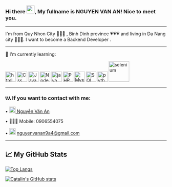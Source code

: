 ### Hi there <img src="https://raw.githubusercontent.com/MartinHeinz/MartinHeinz/master/wave.gif" width="25px">, My fullname is NGUYEN VAN AN! Nice to meet you.

---
I'm from Quy Nhon City 🌊🌊🌊 , Binh Dinh province 💗💗💗 and living in Da Nang city 🐉🐉🐉. I want to become a Backend Developer .

---

📖 I'm currently learning:

<img src = "https://cdn.worldvectorlogo.com/logos/html-1.svg" alt="html5" width="32" height="32"/>   <img src="https://cdn.worldvectorlogo.com/logos/css-3.svg" alt="Css" width="32" height="32"/>   <img src="https://cdn.worldvectorlogo.com/logos/logo-javascript.svg" alt="Javascript" width="32" height="32"/>   <img src="https://cdn.worldvectorlogo.com/logos/nodejs-2.svg" alt="NodeJS" width="32" height="32"/>  <img src="https://cdn.worldvectorlogo.com/logos/java-4.svg" alt="java" width="32" height="32"/>   <img src="https://cdn.worldvectorlogo.com/logos/php-1.svg" alt="PHP" width="32" height="32"/>    <img src="https://cdn.worldvectorlogo.com/logos/mysql-3.svg" alt="Mysql" width="32" height="32"/>    <img src="https://cdn.worldvectorlogo.com/logos/microsoft-sql-server-1.svg" alt="SQL Server" width="32" height="32"/>  <img src="https://cdn.worldvectorlogo.com/logos/python-4.svg" alt="python" width="32" height="32"/>  <img src="https://cdn.worldvectorlogo.com/logos/selenium-1.svg" alt="selenium" width="64" height="64"/>

---

### 📞📞📞 If you want to contact with me:
 • [<img src="https://cdn.worldvectorlogo.com/logos/facebook-3-2.svg" alt="facebook" width="20" height="20" /> Nguyễn Văn An](https://www.facebook.com/nvan.cui) 
 
 • 📱📱📱 Mobile: 0906554075
 
 • <img src="https://cdn.worldvectorlogo.com/logos/official-gmail-icon-2020-.svg" alt = "gmail" width="20" height="20"/> nguyenvanan9a4@gmail.com

---

## &#x1f4c8; My GitHub Stats

[![Top Langs](https://github-readme-stats.vercel.app/api/top-langs/?username=vanan123&layout=compact&hide=html,css&theme=merko)](https://github.com/anuraghazra/github-readme-stats)

[![Catalin's GitHub stats](https://github-readme-stats.vercel.app/api?username=vanan123&theme=merko)](https://github.com/anuraghazra/github-readme-stats)




